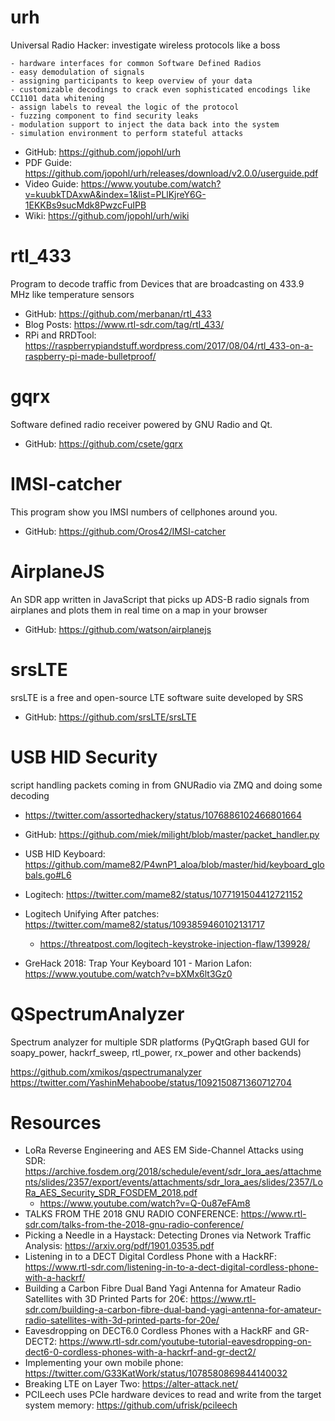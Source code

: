 # urh

Universal Radio Hacker: investigate wireless protocols like a boss

```
- hardware interfaces for common Software Defined Radios
- easy demodulation of signals
- assigning participants to keep overview of your data
- customizable decodings to crack even sophisticated encodings like CC1101 data whitening
- assign labels to reveal the logic of the protocol
- fuzzing component to find security leaks
- modulation support to inject the data back into the system
- simulation environment to perform stateful attacks
```

- GitHub: https://github.com/jopohl/urh
- PDF Guide: https://github.com/jopohl/urh/releases/download/v2.0.0/userguide.pdf
- Video Guide: https://www.youtube.com/watch?v=kuubkTDAxwA&index=1&list=PLlKjreY6G-1EKKBs9sucMdk8PwzcFuIPB
- Wiki: https://github.com/jopohl/urh/wiki

# rtl_433

Program to decode traffic from Devices that are broadcasting on 433.9 MHz like temperature sensors

- GitHub: https://github.com/merbanan/rtl_433
- Blog Posts: https://www.rtl-sdr.com/tag/rtl_433/
- RPi and RRDTool: https://raspberrypiandstuff.wordpress.com/2017/08/04/rtl_433-on-a-raspberry-pi-made-bulletproof/

# gqrx

Software defined radio receiver powered by GNU Radio and Qt.

- GitHub: https://github.com/csete/gqrx

# IMSI-catcher

This program show you IMSI numbers of cellphones around you.

- GitHub: https://github.com/Oros42/IMSI-catcher

# AirplaneJS

An SDR app written in JavaScript that picks up ADS-B radio signals from airplanes and plots them in real time on a map in your browser

- GitHub: https://github.com/watson/airplanejs

# srsLTE

srsLTE is a free and open-source LTE software suite developed by SRS

- GitHub: https://github.com/srsLTE/srsLTE

# USB HID Security

script handling packets coming in from GNURadio via ZMQ and doing some decoding
- https://twitter.com/assortedhackery/status/1076886102466801664


- GitHub: https://github.com/miek/milight/blob/master/packet_handler.py


- USB HID Keyboard: https://github.com/mame82/P4wnP1_aloa/blob/master/hid/keyboard_globals.go#L6
- Logitech: https://twitter.com/mame82/status/1077191504412721152
- Logitech Unifying After patches: https://twitter.com/mame82/status/1093859460102131717
  - https://threatpost.com/logitech-keystroke-injection-flaw/139928/
- GreHack 2018: Trap Your Keyboard 101 - Marion Lafon: https://www.youtube.com/watch?v=bXMx6lt3Gz0

# QSpectrumAnalyzer

Spectrum analyzer for multiple SDR platforms (PyQtGraph based GUI for soapy_power, hackrf_sweep, rtl_power, rx_power and other backends)

https://github.com/xmikos/qspectrumanalyzer
https://twitter.com/YashinMehaboobe/status/1092150871360712704

# Resources

- LoRa Reverse Engineering and AES EM Side-Channel Attacks using SDR: https://archive.fosdem.org/2018/schedule/event/sdr_lora_aes/attachments/slides/2357/export/events/attachments/sdr_lora_aes/slides/2357/LoRa_AES_Security_SDR_FOSDEM_2018.pdf
  - https://www.youtube.com/watch?v=Q-0u87eFAm8
- TALKS FROM THE 2018 GNU RADIO CONFERENCE: https://www.rtl-sdr.com/talks-from-the-2018-gnu-radio-conference/
- Picking a Needle in a Haystack: Detecting Drones via Network Traffic Analysis: https://arxiv.org/pdf/1901.03535.pdf
- Listening in to a DECT Digital Cordless Phone with a HackRF: https://www.rtl-sdr.com/listening-in-to-a-dect-digital-cordless-phone-with-a-hackrf/
- Building a Carbon Fibre Dual Band Yagi Antenna for Amateur Radio Satellites with 3D Printed Parts for 20€: https://www.rtl-sdr.com/building-a-carbon-fibre-dual-band-yagi-antenna-for-amateur-radio-satellites-with-3d-printed-parts-for-20e/
- Eavesdropping on DECT6.0 Cordless Phones with a HackRF and GR-DECT2: https://www.rtl-sdr.com/youtube-tutorial-eavesdropping-on-dect6-0-cordless-phones-with-a-hackrf-and-gr-dect2/
- Implementing your own mobile phone: https://twitter.com/G33KatWork/status/1078580869844140032
- Breaking LTE on Layer Two: https://alter-attack.net/
- PCILeech uses PCIe hardware devices to read and write from the target system memory: https://github.com/ufrisk/pcileech
